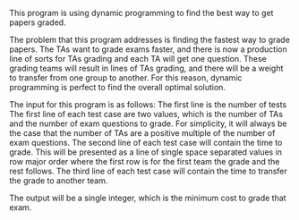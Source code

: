 This program is using dynamic programming to find the best way to get papers graded. 

The problem that this program addresses is finding the fastest way to grade papers. The TAs want to grade exams faster, and there is now a production line of sorts for TAs grading and each TA will get one question. These grading teams will result in lines of TAs grading, and there will be a weight to transfer from one group to another. For this reason, dynamic programming is perfect to find the overall optimal solution. 

The input for this program is as follows: 
The first line is the number of tests
The first line of each test case are two values, which is the number of TAs and the number of exam questions to grade. For simplicity, it will always be the case that the number of TAs are a positive multiple of the number of exam questions. 
The second line of each test case will contain the time to grade. This will be presented as a line of single space separated values in row major order where the first row is for the first team the grade and the rest follows. 
The third line of each test case will contain the time to transfer the grade to another team. 

The output will be a single integer, which is the minimum cost to grade that exam.